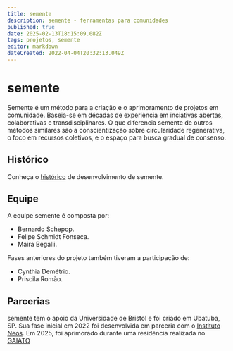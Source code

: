 ```yaml
---
title: semente
description: semente - ferramentas para comunidades
published: true
date: 2025-02-13T18:15:09.082Z
tags: projetos, semente
editor: markdown
dateCreated: 2022-04-04T20:32:13.049Z
---
```


# semente

Semente é um método para a criação e o aprimoramento de projetos em comunidade. Baseia-se em décadas de experiência em inciativas abertas, colaborativas e transdisciplinares. O que diferencia semente de outros métodos similares são a conscientização sobre circularidade regenerativa, o foco em recursos coletivos, e o espaço para busca gradual de consenso.

## Histórico

Conheça o [histórico](historico) de desenvolvimento de semente.

## Equipe

A equipe semente é composta por:

- Bernardo Schepop.
- Felipe Schmidt Fonseca.
- Maira Begalli.

Fases anteriores do projeto também tiveram a participação de:

- Cynthia Demétrio.
- Priscila Romão.

## Parcerias

semente tem o apoio da Universidade de Bristol e foi criado em Ubatuba, SP. Sua fase inicial em 2022 foi desenvolvida em parceria com o [Instituto Neos](https://coletivoneos.org). Em 2025, foi aprimorado durante uma residência realizada no [GAIATO](https://www.gaiato.org)